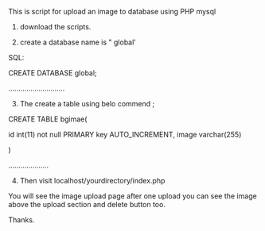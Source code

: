 This is script for upload an image to database using PHP mysql

1. download the scripts.

2. create a database name is " global'

SQL:

CREATE DATABASE global;

............................

3. The create a table using belo commend ;

CREATE TABLE bgimae(

id int(11) not null PRIMARY key AUTO_INCREMENT,
image varchar(255)    


)

....................

4. Then visit localhost/yourdirectory/index.php


You will see the image upload page after one upload you can see the image above the upload section and delete button too.

Thanks.